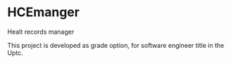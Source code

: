 HCEmanger
=========

Healt records manager

This project is developed  as grade option, for software engineer title in the Uptc.
